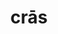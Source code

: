 ---
title: crās
meaning: tomorrow
ch: [ten, f1, f, 7r]
pos: adverb
derivative: procrastinate
laudio: ../assets/audio/cras-laudio.mp3
six: y
---